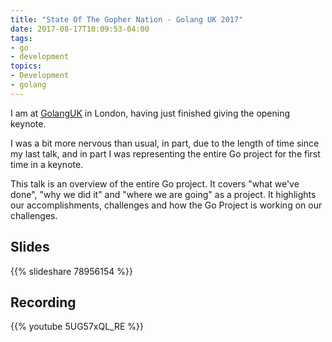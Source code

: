 ```yaml
---
title: "State Of The Gopher Nation - Golang UK 2017"
date: 2017-08-17T10:09:53-04:00
tags:
- go
- development
topics:
- Development
- golang
---
```



I am at [GolangUK](https://www.golanguk.com) in London, having just finished giving the opening keynote.

I was a bit more nervous than usual, in part, due to the length of time
since my last talk, and in part I was representing the entire Go project
for the first time in a keynote.

This talk is an overview of the entire Go project. It covers "what we've done",
"why we did it" and "where we are going" as a project. It highlights our accomplishments, challenges and how the Go
Project is working on our challenges.

## Slides

{{% slideshare 78956154 %}}

## Recording

{{% youtube 5UG57xQL_RE %}}